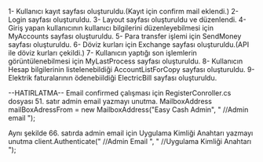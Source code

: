 1- Kullanıcı kayıt sayfası oluşturuldu.(Kayıt için confirm mail eklendi.)
2- Login sayfası oluşturuldu.
3- Layout sayfası oluşturuldu ve düzenlendi.
4- Giriş yapan kullanıcının kullanıcı bilgilerini düzenleyebilmesi için MyAccounts sayfası oluşturuldu.
5- Para transfer işlemi için SendMoney sayfası oluşturuldu.
6- Döviz kurları için Exchange sayfası oluşturuldu.(API ile döviz kurları çekildi.)
7- Kullanıcın yaptığı son işlemlerin görüntülenebilmesi için MyLastProcess sayfası oluşturuldu.
8- Kullanıcın Hesap bilgilerinin listelenebildiği AccountListForCopy sayfası oluşturuldu.
9- Elektrik faturalarının ödenebiildiği ElectricBill sayfası oluşturuldu.


--HATIRLATMA--
Email confirmed çalışması için RegisterConroller.cs dosyası 51. satır admin email yazmayı unutma.
                    MailboxAddress mailBoxAdressFrom = new MailboxAddress("Easy Cash Admin", " //Admin email ");

Aynı şekilde 66. satırda admin email için Uygulama Kimliği Anahtarı yazmayı unutma
                    client.Authenticate(" //Admin Email ", " //Uygulama Kimliği Anahtarı ");

